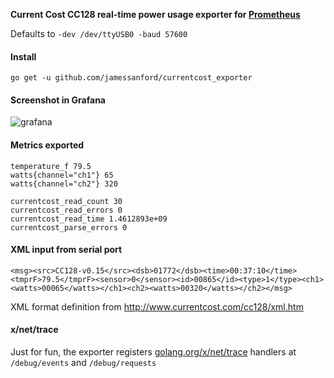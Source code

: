 **Current Cost CC128 real-time power usage exporter for [Prometheus](https://github.com/prometheus/prometheus)**

Defaults to `-dev /dev/ttyUSB0 -baud 57600`

#### Install

    go get -u github.com/jamessanford/currentcost_exporter

#### Screenshot in Grafana

![grafana](http://i.imgur.com/EOuHO5y.png)

#### Metrics exported

```
temperature_f 79.5
watts{channel="ch1"} 65
watts{channel="ch2"} 320

currentcost_read_count 30
currentcost_read_errors 0
currentcost_read_time 1.4612893e+09
currentcost_parse_errors 0
```

#### XML input from serial port

```
<msg><src>CC128-v0.15</src><dsb>01772</dsb><time>00:37:10</time><tmprF>79.5</tmprF><sensor>0</sensor><id>00865</id><type>1</type><ch1><watts>00065</watts></ch1><ch2><watts>00320</watts></ch2></msg>
```

XML format definition from http://www.currentcost.com/cc128/xml.htm

#### x/net/trace

Just for fun, the exporter registers [golang.org/x/net/trace](https://godoc.org/golang.org/x/net/trace) handlers at `/debug/events` and `/debug/requests`
